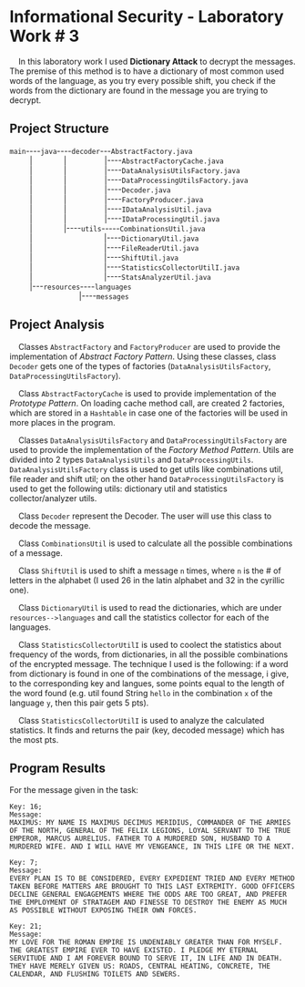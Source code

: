 # Informational Security - Laboratory Work # 3

&nbsp; &nbsp; In this laboratory work I used **Dictionary Attack** to decrypt the messages. The premise of this method is to have a dictionary of most common used words of the language, as you try every possible shift, you check if the words from the dictionary are found in the message you are trying to decrypt.  

## Project Structure  

`main`----`java`----`decoder`---`AbstractFactory.java`  
&nbsp; &nbsp;&nbsp; &nbsp;&nbsp; &nbsp;| &nbsp; &nbsp; &nbsp; &nbsp; &nbsp; &nbsp; &nbsp;| &nbsp; &nbsp; &nbsp; &nbsp; &nbsp; &nbsp; &nbsp; &nbsp; |----`AbstractFactoryCache.java`   
&nbsp; &nbsp;&nbsp; &nbsp;&nbsp; &nbsp;| &nbsp; &nbsp; &nbsp; &nbsp; &nbsp; &nbsp; &nbsp;| &nbsp; &nbsp; &nbsp; &nbsp; &nbsp; &nbsp; &nbsp; &nbsp; |----`DataAnalysisUtilsFactory.java`  
&nbsp; &nbsp;&nbsp; &nbsp;&nbsp; &nbsp;| &nbsp; &nbsp; &nbsp; &nbsp; &nbsp; &nbsp; &nbsp;| &nbsp; &nbsp; &nbsp; &nbsp; &nbsp; &nbsp; &nbsp; &nbsp; |----`DataProcessingUtilsFactory.java`  
&nbsp; &nbsp;&nbsp; &nbsp;&nbsp; &nbsp;| &nbsp; &nbsp; &nbsp; &nbsp; &nbsp; &nbsp; &nbsp;| &nbsp; &nbsp; &nbsp; &nbsp; &nbsp; &nbsp; &nbsp; &nbsp; |----`Decoder.java`  
&nbsp; &nbsp;&nbsp; &nbsp;&nbsp; &nbsp;| &nbsp; &nbsp; &nbsp; &nbsp; &nbsp; &nbsp; &nbsp;| &nbsp; &nbsp; &nbsp; &nbsp; &nbsp; &nbsp; &nbsp; &nbsp; |----`FactoryProducer.java`  
&nbsp; &nbsp;&nbsp; &nbsp;&nbsp; &nbsp;| &nbsp; &nbsp; &nbsp; &nbsp; &nbsp; &nbsp; &nbsp;| &nbsp; &nbsp; &nbsp; &nbsp; &nbsp; &nbsp; &nbsp; &nbsp; |----`IDataAnalysisUtil.java`  
&nbsp; &nbsp;&nbsp; &nbsp;&nbsp; &nbsp;| &nbsp; &nbsp; &nbsp; &nbsp; &nbsp; &nbsp; &nbsp;| &nbsp; &nbsp; &nbsp; &nbsp; &nbsp; &nbsp; &nbsp; &nbsp; |----`IDataProcessingUtil.java`  
&nbsp; &nbsp;&nbsp; &nbsp;&nbsp; &nbsp;| &nbsp; &nbsp; &nbsp;&nbsp; &nbsp; &nbsp; &nbsp; |----`utils`-----`CombinationsUtil.java`  
&nbsp; &nbsp;&nbsp; &nbsp;&nbsp; &nbsp;| &nbsp; &nbsp; &nbsp;&nbsp; &nbsp; &nbsp; &nbsp; &nbsp; &nbsp; &nbsp; &nbsp; &nbsp; &nbsp; &nbsp; &nbsp; &nbsp; |----`DictionaryUtil.java`    
&nbsp; &nbsp;&nbsp; &nbsp;&nbsp; &nbsp;| &nbsp; &nbsp; &nbsp;&nbsp; &nbsp; &nbsp; &nbsp; &nbsp; &nbsp; &nbsp; &nbsp; &nbsp; &nbsp; &nbsp; &nbsp; &nbsp; |----`FileReaderUtil.java`  
&nbsp; &nbsp;&nbsp; &nbsp;&nbsp; &nbsp;| &nbsp; &nbsp; &nbsp;&nbsp; &nbsp; &nbsp; &nbsp; &nbsp; &nbsp; &nbsp; &nbsp; &nbsp; &nbsp; &nbsp; &nbsp; &nbsp; |----`ShiftUtil.java`  
&nbsp; &nbsp;&nbsp; &nbsp;&nbsp; &nbsp;| &nbsp; &nbsp; &nbsp;&nbsp; &nbsp; &nbsp; &nbsp; &nbsp; &nbsp; &nbsp; &nbsp; &nbsp; &nbsp; &nbsp; &nbsp; &nbsp; |----`StatisticsCollectorUtilI.java`  
&nbsp; &nbsp;&nbsp; &nbsp;&nbsp; &nbsp;| &nbsp; &nbsp; &nbsp;&nbsp; &nbsp; &nbsp; &nbsp; &nbsp; &nbsp; &nbsp; &nbsp; &nbsp; &nbsp; &nbsp; &nbsp; &nbsp; |----`StatsAnalyzerUtil.java`  
&nbsp; &nbsp;&nbsp; &nbsp;&nbsp; &nbsp;|---`resources`----`languages`  
&nbsp; &nbsp;&nbsp; &nbsp;&nbsp; &nbsp;&nbsp; &nbsp;&nbsp; &nbsp;&nbsp; &nbsp; &nbsp; &nbsp; &nbsp; &nbsp; &nbsp; &nbsp; |----`messages` 

## Project Analysis

&nbsp; &nbsp; Classes `AbstractFactory` and `FactoryProducer` are used to provide the implementation of *Abstract Factory Pattern*. Using these classes, class `Decoder` gets one of the types of factories (`DataAnalysisUtilsFactory`, `DataProcessingUtilsFactory`).  

&nbsp; &nbsp; Class `AbstractFactoryCache` is used to provide implementation of the *Prototype Pattern*. On loading cache method call, are created 2 factories, which are stored in a `Hashtable` in case one of the factories will be used in more places in the program.  

&nbsp; &nbsp; Classes `DataAnalysisUtilsFactory` and `DataProcessingUtilsFactory` are used to provide the implementation of the *Factory Method Pattern*. Utils are divided into 2 types `DataAnalysisUtils` and `DataProcessingUtils`. `DataAnalysisUtilsFactory` class is used to get utils like combinations util, file reader and shift util; on the other hand `DataProcessingUtilsFactory` is used to get the following utils: dictionary util and statistics collector/analyzer utils.  

&nbsp; &nbsp; Class `Decoder` represent the Decoder. The user will use this class to decode the message.  

&nbsp; &nbsp; Class `CombinationsUtil` is used to calculate all the possible combinations of a message.  

&nbsp; &nbsp; Class `ShiftUtil` is used to shift a message `n` times, where `n` is the # of letters in the alphabet (I used 26 in the latin alphabet and 32 in the cyrillic one).  

&nbsp; &nbsp; Class `DictionaryUtil` is used to read the dictionaries, which are under `resources-->languages` and call the statistics collector for each of the languages.  

&nbsp; &nbsp; Class `StatisticsCollectorUtilI` is used to coolect the statistics about frequency of the words, from dictionaries, in all the possible combinations of the encrypted message. The technique I used is the following: if a word from dictionary is found in one of the combinations of the message, i give, to the corresponding key and langues, some points equal to the length of the word found (e.g. util found String `hello` in the combination `x` of the language `y`, then this pair gets 5 pts).     

&nbsp; &nbsp; Class `StatisticsCollectorUtilI` is used to analyze the calculated statistics. It finds and returns the pair (key, decoded message) which has the most pts.

## Program Results

For the message given in the task:

`Key: 16;`  
`Message:`  
`MAXIMUS: MY NAME IS MAXIMUS DECIMUS MERIDIUS, COMMANDER OF THE ARMIES OF THE NORTH, GENERAL OF THE FELIX LEGIONS, LOYAL SERVANT TO THE TRUE EMPEROR, MARCUS AURELIUS.
FATHER TO A MURDERED SON, HUSBAND TO A MURDERED WIFE. AND I WILL HAVE MY VENGEANCE, IN THIS LIFE OR THE NEXT.`  

`Key: 7;`  
`Message:`  
`EVERY PLAN IS TO BE CONSIDERED, EVERY EXPEDIENT TRIED AND EVERY METHOD TAKEN BEFORE MATTERS ARE BROUGHT TO THIS LAST EXTREMITY.
GOOD OFFICERS DECLINE GENERAL ENGAGEMENTS WHERE THE ODDS ARE TOO GREAT, AND PREFER THE EMPLOYMENT OF STRATAGEM AND FINESSE TO DESTROY THE ENEMY AS MUCH AS POSSIBLE WITHOUT EXPOSING THEIR OWN FORCES.`  

`Key: 21;`  
`Message:`  
`MY LOVE FOR THE ROMAN EMPIRE IS UNDENIABLY GREATER THAN FOR MYSELF.
THE GREATEST EMPIRE EVER TO HAVE EXISTED. I PLEDGE MY ETERNAL SERVITUDE AND I AM FOREVER BOUND TO SERVE IT, IN LIFE AND IN DEATH.
THEY HAVE MERELY GIVEN US: ROADS, CENTRAL HEATING, CONCRETE, THE CALENDAR, AND FLUSHING TOILETS AND SEWERS.`
